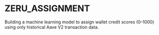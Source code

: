 # ZERU_ASSIGNMENT
Building a machine learning model to assign wallet credit scores (0–1000) using only historical Aave V2 transaction data.
